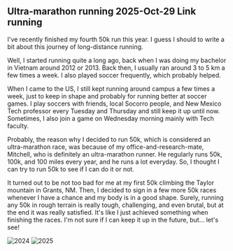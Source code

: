 Ultra-marathon running
2025-Oct-29
Link
running
-----

I've recently finished my fourth 50k run this year. I guess I should to write a bit about this journey of long-distance running. 

Well, I started running quite a long ago, back when I was doing my bachelor in Vietnam around 2012 or 2013. Back then, I usually ran around 3 to 5 km a few times a week. I also played soccer frequently, which probably helped. 

When I came to the US, I still kept running around campus a few times a week, just to keep in shape and probably for running better at soccer games. I play soccers with friends, local Socorro people, and New Mexico Tech professor every Tuesday and Thursday and still keep it up until now. Sometimes, I also join a game on Wednesday morning mainly with Tech faculty. 

Probably, the reason why I decided to run 50k, which is considered an ultra-marathon race, was because of my office-and-research-mate, Mitchell, who is definitely an ultra-marathon runner. He regularly runs 50k, 100k, and 100 miles every year, and he runs a lot everyday. So, I thought I can try to run 50k to see if I can do it or not. 

It turned out to be not too bad for me at my first 50k climbing the Taylor mountain in Grants, NM. Then, I decided to sign in a few more 50k races whenever I have a chance and my body is in a good shape. Surely, running any 50k in rough terrain is really tough, challenging, and even brutal, but at the end it was really satisfied. It's like I just achieved something when finishing the races. I'm not sure if I can keep it up in the future, but... let's see!

![2024](https://raw.githubusercontent.com/locluong09/blog/refs/heads/main/public/figures/running/Taylor2024.jpg "Taylor 2024")
![2025](https://raw.githubusercontent.com/locluong09/blog/refs/heads/main/public/figures/running/Taylor2025.jpg "Taylor 2025")
